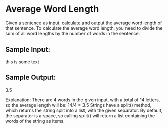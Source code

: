 # Average Word Length


Given a sentence as input, calculate and output the average word length of that sentence.
To calculate the average word length, you need to divide the sum of all word lengths by the number of words in the sentence.

## Sample Input:
this is some text

## Sample Output:
3.5

Explanation: There are 4 words in the given input, with a total of 14 letters, so the average length will be: 14/4 = 3.5
Strings have a split() method, which returns the string split into a list, with the given separator. By default, the separator is a space, so calling split() will return a list containing the words of the string as items.
